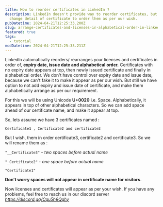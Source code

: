 ```yaml
---
title: How to reorder certificates in LinkedIn ?
description: LinkedIn doesn't provide way to reorder certificates, but we can
  change detail of certificate to order them as per our wish.
pubDatetime: 2024-04-21T12:25:33.200Z
slug: arrange-certificates-and-licenses-in-alphabetical-order-in-linkedin
featured: true
tags:
  - tutorial
modDatetime: 2024-04-21T12:25:33.211Z
---
```


LinkedIn automatically reorders/ rearranges your licenses and certificates in order of, **expiry date, issue date and alphabetical order.** Certificates with no expiry date appears at top, then newly issued certificate and finally in alphabetical order. We don't have control over expiry date and issue date, because we can't fake it to make it appear as per our wish. But still we have option to not add expiry and issue date of certificate, and make them alphabetically arrange as per our requirement.

For this we will be using Unicode **U+0020** i.e. Space. Alphabetically, it appears in top of other alphabetical characters. So we can add space ahead of our certificate name, and make it appear at top.

So, lets assume we have 3 certificates named :

`Certificate1 , Certificate2 and certificate3`

But I wish, them in order certificate3, certificate2 and certificate3. So we will rename them as :

`"__Certificate3"` - _two spaces before actual name_

`"_Certificate2"` - _one space before actual name_

`"Certificate1"`

**Don't worry spaces will not appear in certificate name for visitors.**

Now licenses and certificates will appear as per your wish. If you have any problems, feel free to reach us in our discord server _<https://discord.gg/Cqu5h9Qqhy>_
